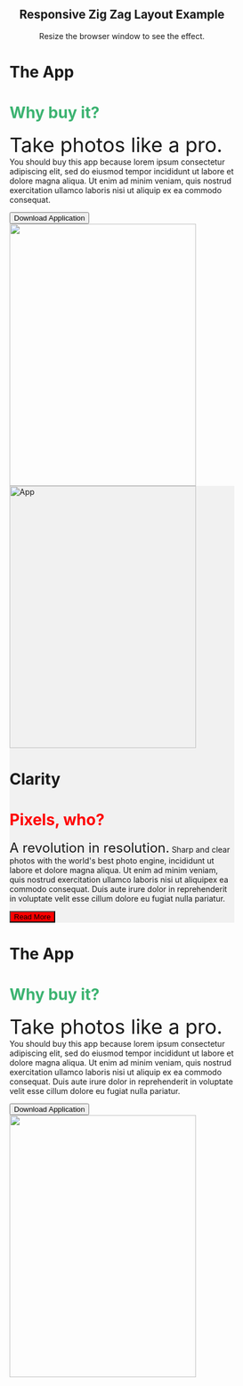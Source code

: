 <html>
 <head>
 

  <meta name="viewport" content="width=device-width, initial-scale=1">
<style>
* {
  box-sizing:border-box;
}

body {
  margin: 0;
  font-family: Arial, Helvetica, sans-serif;
}

.container {
  padding: 64px;
}

.row:after {
  content: "";
  display: table;
  clear: both
}

.column-66 {
  float: left;
  width: 66.66666%;
  padding: 20px;
}

.column-33 {
  float: left;
  width: 33.33333%;
  padding: 20px;
}

.large-font {
  font-size: 48px;
}

.xlarge-font {
  font-size: 64px
}

.button {
  border: none;
  color: white;
  padding: 14px 28px;
  font-size: 16px;
  cursor: pointer;
  background-color: #4CAF50;
}

img {
  display: block;
  height: auto;
  max-width: 100%;
}

@media screen and (max-width: 1000px) {
  .column-66,
  .column-33 {
    width: 100%;
    text-align: center;
  }
  img {
    margin: auto;
  }
}
</style>
</head>
<body>

<div style="text-align:center">
  <h2>Responsive Zig Zag Layout Example</h2>
  <p>Resize the browser window to see the effect.</p>
</div>

<!-- The App Section -->
<div class="container">
  <div class="row">
    <div class="column-66">
      <h1 class="xlarge-font"><b>The App</b></h1>
      <h1 class="large-font" style="color:MediumSeaGreen;"><b>Why buy it?</b></h1>
      <p><span style="font-size:36px">Take photos like a pro.</span> You should buy this app because lorem ipsum consectetur adipiscing elit, sed do eiusmod tempor incididunt ut labore et dolore magna aliqua. Ut enim ad minim veniam, quis nostrud exercitation ullamco laboris nisi ut aliquip ex ea commodo consequat.</p>
      <button class="button">Download Application</button>
    </div>
    <div class="column-33">
        <img src="/w3images/img_app.jpg" width="335" height="471">
    </div>
  </div>
</div>

<!-- Clarity Section -->
<div class="container" style="background-color:#f1f1f1">
  <div class="row">
    <div class="column-33">
      <img src="/w3images/app5.jpg" alt="App" width="335" height="471">
    </div>
    <div class="column-66">
      <h1 class="xlarge-font"><b>Clarity</b></h1>
      <h1 class="large-font" style="color:red;"><b>Pixels, who?</b></h1>
      <p><span style="font-size:24px">A revolution in resolution.</span> Sharp and clear photos with the world's best photo engine, incididunt ut labore et dolore magna aliqua. Ut enim ad minim veniam, quis nostrud exercitation ullamco laboris nisi ut aliquipex ea commodo consequat. Duis aute irure dolor in reprehenderit in voluptate velit esse cillum dolore eu fugiat nulla pariatur.</p>
      <button class="button" style="background-color:red">Read More</button>
    </div>
  </div>
</div>

<!-- The App Section -->
<div class="container">
  <div class="row">
    <div class="column-66">
      <h1 class="xlarge-font"><b>The App</b></h1>
      <h1 class="large-font" style="color:MediumSeaGreen;"><b>Why buy it?</b></h1>
      <p><span style="font-size:36px">Take photos like a pro.</span> You should buy this app because lorem ipsum consectetur adipiscing elit, sed do eiusmod tempor incididunt ut labore et dolore magna aliqua. Ut enim ad minim veniam, quis nostrud exercitation ullamco laboris nisi ut aliquip ex ea commodo consequat. Duis aute irure dolor in reprehenderit in voluptate velit esse cillum dolore eu fugiat nulla pariatur.</p>
      <button class="button">Download Application</button>
    </div>
    <div class="column-33">
        <img src="/w3images/img_app.jpg" width="335" height="471" >
    </div>
  </div>
</div>

</body>
</html>
